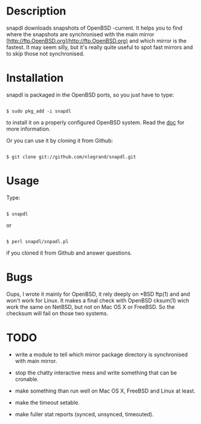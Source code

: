 Description
===========

snapdl downloads snapshots of OpenBSD -current. It helps you to find
where the snapshots are synchronised with the main mirror
[http://ftp.OpenBSD.org](http://ftp.OpenBSD.org) and which mirror is
the fastest. It may seem silly, but it's really quite useful to spot
fast mirrors and to skip those not synchronised.

Installation
============

snapdl is packaged in the OpenBSD ports, so you just have to type:

<code>
$ sudo pkg_add -i snapdl
</code>

to install it on a properly configured OpenBSD system. Read the
[doc](http://www.openbsd.org/faq/faq15.html#Easy) for more
information.

Or you can use it by cloning it from Github:

<code>
$ git clone git://github.com/nlegrand/snapdl.git
</code>

Usage
=====

Type:

<code>
$ snapdl
</code>

or

<code>
$ perl snapdl/snpadl.pl
</code>

if you cloned it from Github and answer questions.

Bugs
====

Oups, I wrote it mainly for OpenBSD, it rely deeply on *BSD ftp(1) and
and won't work for Linux. It makes a final check with OpenBSD cksum(1)
wich work the same on NetBSD, but not on Mac OS X or FreeBSD. So the
checksum will fail on those two systems.

TODO
=====

* write a module to tell which mirror package directory is
  synchronised with main mirror.

* stop the chatty interactive mess and write something that can be
  cronable.

* make something than run well on Mac OS X, FreeBSD and Linux at
  least.

* make the timeout setable.

* make fuller stat reports (synced, unsynced, timeouted).